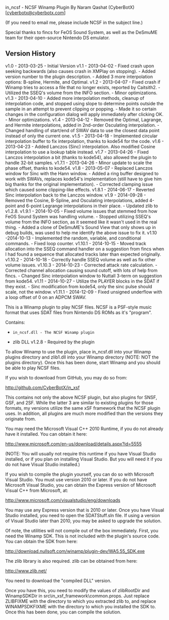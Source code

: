 in_ncsf - NCSF Winamp Plugin By Naram Qashat (CyberBotX)
[cyberbotx@cyberbotx.com]

(If you need to email me, please include NCSF in the subject line.)

Special thanks to fincs for FeOS Sound System, as well as the DeSmuME team for
their open-source Nintendo DS emulator.

## Version History

v1.0 - 2013-03-25 - Initial Version 
v1.1 - 2013-04-02 
     - Fixed crash upon seeking backwards (also causes crash in XMPlay on stopping). 
     - Added version number to the plugin description. 
     - Added 3 more interpolation options: B-spline, Hermite, and Optimal. 
v1.2 - 2013-04-07 
     - Fixed crash if Winamp tries to access a file that no longer exists, reported by Caitsith2. 
     - Utilized the SSEQ's volume from the INFO section. 
     - Minor optimizations. 
v1.3 - 2013-04-10 
     - Added more interpolation methods, cleanup of interpolation code, and stopped using slope to determine points outside the sample in an attempt to prevent clipping or popping. 
     - Made it so certain changes in the configuration dialog will apply immediately after clicking OK. 
     - Minor optimizations. 
v1.4 - 2013-04-12 
     - Removed the Optimal, Lagrange, and Hermite interpolations, added in 2nd-order Osculating interpolation. 
     - Changed handling of start/end of SWAV data to use the closest data point instead of only the current one. 
v1.5 - 2013-04-18 
     - Implemented circular interpolation buffer to fix interpolation, thanks to kode54 for the code. 
v1.6 - 2013-04-23 
     - Added Lanczos (Sinc) interpolation. Also modified Cosine interpolation to use a lookup table instead. 
v1.7 - 2013-04-26 
     - Fixed Lanczos interpolation a bit (thanks to kode54), also allowed the plugin to handle 32-bit samples. 
v1.7.1 - 2013-04-26 
     - Minor update to scale the phase offset, thanks to kode54. 
v1.8 - 2013-05-07 
     - Replaced Lanczos window for Sinc with the Hann window. 
     - Added a ring buffer designed to work with SWAVs, replaces kode54's implementation (still have to give him big thanks for the original implementation). 
     - Corrected clamping issue which caused some clipping-like effects. 
v1.8.1 - 2014-06-17 
     - Reverted Sinc interpolation back to the Lanczos window. 
v1.9 - 2014-09-28 
     - Removed the Cosine, B-Spline, and Osculating interpolations, added 4-point and 6-point Legrange interpolations in their place. 
     - Updated zlib to v1.2.8. 
v1.9.1 - 2014-10-05 
     - Fixed volume issues that stemmed from how FeOS Sound System was handling volume. 
     - Stopped utilizing SSEQ's volume from the INFO section, as it seemed like it wasn't used in the real thing. 
     - Added a clone of DeSmuME's Sound View that only shows up in debug builds, was used to help me identify the above issue to fix it. 
v1.10 -2014-10-13 
      - Implemented the random, variable, and conditional commands. 
      - Fixed loop counter. 
v1.10.1 - 2014-10-15 
      - Moved track allocation into the SSEQ command handler on a suggestion from fincs when I had found a sequence that allocated tracks later than expected originally. 
v1.10.2 - 2014-10-18 
      - Correctly handle SSEQ volume as well as fix other volume issues. 
v1.10.3 - 2014-10-23 
      - Corrected attack rate calculation. 
      - Corrected channel allocation causing sound cutoff, with lots of help from fincs. 
      - Changed Sinc interpolation window to Nuttall 3-term on suggestion from kode54. 
v1.11 - 2014-10-27 
      - Utilize the PLAYER blocks in the SDAT if they exist. 
      - Sinc modification from kode54, only the sinc pulse should scale, not the window. 
v1.11.1 - 2014-12-09 
      - Fixed unsigned underflow with a loop offset of 0 on an ADPCM SWAV.

This is a Winamp plugin to play NCSF files. NCSF is a PSF-style music format
that uses SDAT files from Nintendo DS ROMs as it's "program".

Contains:

-     in_ncsf.dll - The NCSF Winamp plugin
- zlib DLL v1.2.8 - Required by the plugin

To allow Winamp to use the plugin, place in_ncsf.dll into your Winamp plugins
directory and zlib1.dll into your Winamp directory (NOTE: NOT the plugins
directory). Once this has been done, start Winamp and you should be able to play
NCSF files.

If you wish to download from GitHub, you may do so from:

http://github.com/CyberBotX/in_xsf

This contains not only the above NCSF plugin, but also plugins for SNSF, GSF,
and 2SF. While the latter 3 are similar to existing plugins for those formats,
my versions utilize the same xSF framework that the NCSF plugin uses. In
addition, all plugins are much more modified than the versions they originate
from.

You may need the Microsoft Visual C++ 2010 Runtime, if you do not already have
it installed. You can obtain it here:

http://www.microsoft.com/en-us/download/details.aspx?id=5555

(NOTE: You will usually not require this runtime if you have Visual Studio
installed, or if you plan on installing Visual Studio. But you will need it if
you do not have Visual Studio installed.)

If you wish to compile the plugin yourself, you can do so with Microsoft Visual
Studio. You must use version 2010 or later. If you do not have Microsoft Visual
Studio, you can obtain the Express version of Microsoft Visual C++ from
Microsoft, at:

http://www.microsoft.com/visualstudio/eng/downloads

You may use any Express version that is 2010 or later. Once you have Visual
Studio installed, you need to open the SDATStuff.sln file. If using a version of
Visual Studio later than 2010, you may be asked to upgrade the solution.

Of note, the utilities will not compile out of the box immediately. First, you
need the Winamp SDK. This is not included with the plugin's source code. You can
obtain the SDK from here:

http://download.nullsoft.com/winamp/plugin-dev/WA5.55_SDK.exe

The zlib library is also required. zlib can be obtained from here:

http://www.zlib.net/

You need to download the "compiled DLL" version.

Once you have this, you need to modify the values of zlibRootDir and
WinampSDKDir in src\in_xsf_framework\common.props. Just replace ZLIBFIXME with
the directory to which you extracted zlib to, and replace WINAMPSDKFIXME with
the directory to which you installed the SDK to. Once this has been done, you
can compile the solution.
